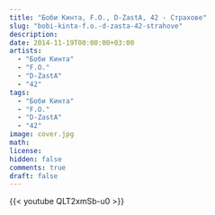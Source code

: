 ```yaml
---
title: "Боби Кинта, F.O., D-ZastA, 42 - Страхове"
slug: "bobi-kinta-f.o.-d-zasta-42-strahove"
description: 
date: 2014-11-19T00:00:00+03:00
artists:
  - "Боби Кинта"
  - "F.O."
  - "D-ZastA"
  - "42"
tags:
  - "Боби Кинта"
  - "F.O."
  - "D-ZastA"
  - "42"
image: cover.jpg
math: 
license: 
hidden: false
comments: true
draft: false
---
```


{{< youtube QLT2xmSb-u0 >}}
